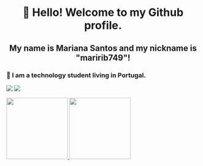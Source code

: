 
  <h1 align="center"> 👋 Hello! Welcome to my Github profile. </h1>
                                                      
  <h2 align="center">  My name is Mariana Santos and my nickname is "maririb749"! </h2>
                                                      
   <h3>  📘  I am a technology student living in Portugal.  </h3                                                   

                                          



<a href="https://linkedin.com/in/mariana-ribeiro-dos-santos-39562a22b" target="_blank"><img src="https://img.shields.io/badge/-LinkedIn-%230077B5?style=for-the-badge&logo=linkedin&logoColor=white" target="_blank"></a>  <a href = "maririb51@gmail.com"><img src="https://img.shields.io/badge/Gmail-D14836?style=for-the-badge&logo=gmail&logoColor=white" target="_blank"></a>



   <div>
    <a href="https://github.com/maririb749">
    <img height="160em" src="https://github-readme-stats.vercel.app/api/top-langs/?username=maririb749&layout=compact&langs_count=7&theme=dracula"/> <img height="160em"src="https://github-readme-stats.vercel.app/api?username=maririb749&show_icons=true&theme=dracula&include_all_commits=true&count_private=true"/>
   </div>
  
  
  







          


          


          




